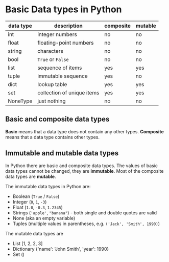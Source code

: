 
# Basic Data types in Python

| data type | description | composite | mutable |
|-----------|-------------|-----------|---------|
| int       | integer numbers        | no | no |
| float     | floating-point numbers | no | no |
| string    | characters             | no | no |
| bool      | `True` or `False`      | no | no |
| list      | sequence of items      | yes | yes |
| tuple     | immutable sequence     | yes | no |
| dict      | lookup table           | yes | yes |
| set       | collection of unique items | yes | yes |
| NoneType  | just nothing           | no | no |

## Basic and composite data types

**Basic** means that a data type does not contain any other types. **Composite** means that a data type contains other types.

## Immutable and mutable data types

In Python there are basic and composite data types. The values of basic data types cannot be changed, they are **immutable**. Most of the composite data types are **mutable**.

The immutable data types in Python are:

* Boolean (`True` / `False`)
* Integer (`0`, `1`, `-3`)
* Float (`1.0`, `-0.3`, `1.2345`)
* Strings (`'apple'`, `"banana"`) - both single and double quotes are valid
* None (aka an empty variable)
* Tuples (multiple values in parentheses, e.g. `('Jack', 'Smith', 1990)`)

The mutable data types are

* List [1, 2, 2, 3]
* Dictionary {'name': 'John Smith', 'year': 1990}
* Set ()
